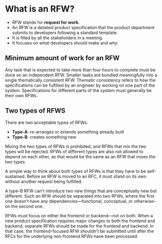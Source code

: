 
# What is an RFW?

* RFW stands for **request for work**. 
* An RFW is a detailed product specification that the product department submits to developers following a standard template. 
* It is filled by all the stakeholders in a meeting. 
* It focuses on *what* developers should make and *why*.

## Minimum amount of work for an RFW

Any task that is expected to take more than four hours to complete must be done on an independent RFW. Smaller tasks are bundled meaningfully into a single thematically consistent RFW. Thematic consistency refers to how the specifications can be fulfilled by an engineer by working on one part of the system. Specifications for different parts of the system must generally be their own RFWs.

## Two types of RFWS

There are two acceptable types of RFWs: 

- **Type-A**: re-arranges or extends something already built
- **Type-B**: creates something new

Mixing the two types of RFWs is prohibited, and RFWs that mix the two types will be rejected. RFWs of different types are also not allowed to depend on each other, as that would be the same as an RFW that mixes the two types.

A simple way to think about both types of RFWs is that they have to be self-sustained. Before an RFW is moved to an RFC, it must stand on its own without another request being fulfilled.

A type-B RFW can't introduce two new things that are conceptually new but different. Such an RFW should be separated into two RFWs, where the first one doesn't have any dependencies—functional, conceptual, or otherwise–on the second one.

RFWs must focus on either the frontend or backend—not on both. When a new product specification requires major changes to both the frontend and backend, separate RFWs should be made for the frontend and backend. In that case, the frontend-focused RFW shouldn't be submitted until after the RFCs for the underlying non-frontend RFWs have been processed.
